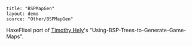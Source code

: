 ```
title: "BSPMapGen"
layout: demo
source: "Other/BSPMapGen"
```

HaxeFlixel port of [Timothy Hely](https://github.com/tutsplus/Using-BSP-Trees-to-Generate-Game-Maps)'s "Using-BSP-Trees-to-Generate-Game-Maps".